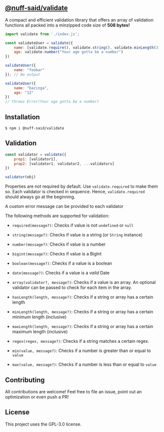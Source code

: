 ## [@nuff-said/validate](repo-npm)

A compact and efficient validation library that offers an array of validation
functions all packed into a minzipped code size of **508 bytes!**

```javascript
import validate from './index.js';

const validateUser = validate({
    name: [validate.require(), validate.string(), validate.minLength(3), validate.regex(/^[a-z]+$/g)],
    age: validate.number("Your age gotta be a number")
})

validateUser({
    name: "foobar"
}); // No output

validateUser({
    name: "bazinga",
    age: "12"
})
// throws Error(Your age gotta be a number)
```

## Installation

```shell
$ npm i @nuff-said/validate
```

## Validation

```js
const validator = validate({
    prop1: [validator1],
    prop2: [validator1, validator2, ...validators]
})

validator(obj)
```

Properties are not required by default. Use `validate.required` to make them
so. Each validator is checked in sequence. Hence, `validate.required` should
always go at the beginning.

A custom error message can be provided to each validator

The following methods are supported for validation:

- `required(message?)`: Checks if value is not `undefined` or `null`
- `string(message?)`: Checks if value is a string (or `String` instance)
- `number(message?)`: Checks if value is a number
- `bigint(message?)`: Checks if value is a BigInt
- `boolean(message?)`: Checks if a value is a boolean
- `date(message?)`: Checks if a value is a _valid_ Date
- `array(validator?, message?)`: Checks if a value is an array. An optional validator can be passed to check for each item in the array.

- `hasLength(length, message?)`: Checks if a string or array has a certain length
- `minLength(length, message?)`: Checks if a string or array has a certain minimum length (inclusive)
- `maxLength(length, message?)`: Checks if a string or array has a certain maximum length (inclusive)
- `regex(regex, message?)`: Checks if a string matches a certain regex.
- `min(value, message?)`: Checks if a number is greater than or equal to `value`
- `max(value, message?)`: Checks if a number is less than or equal to `value`

## Contributing

All contributions are welcome! Feel free to file an issue, point out an
optimization or even push a PR!

## License

This project uses the GPL-3.0 license.

[repo-npm]: https://npm.im/@nuff-said/validate
